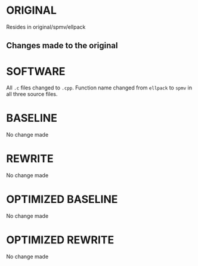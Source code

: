 # ORIGINAL
Resides in original/spmv/ellpack

## Changes made to the original

# SOFTWARE
All `.c` files changed to `.cpp`.
Function name changed from `ellpack` to `spmv` in all three source files.

# BASELINE
No change made

# REWRITE
No change made

# OPTIMIZED BASELINE
No change made

# OPTIMIZED REWRITE
No change made
